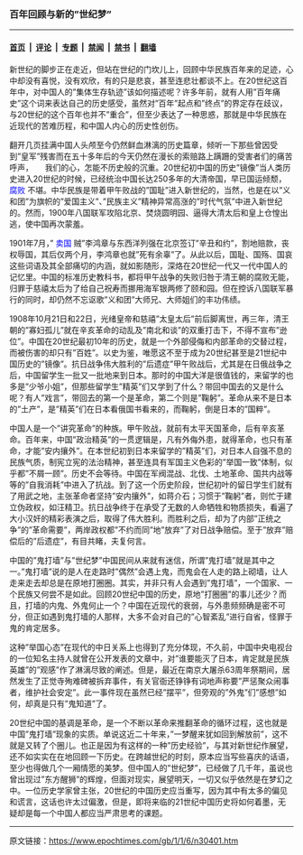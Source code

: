 ### 百年回顾与新的”世纪梦”

---

#### [首页](../../../..?n30401) &nbsp;|&nbsp; [评论](../../../../../epoch-comment?n30401) &nbsp;|&nbsp; [专题](../../../../../epoch-special?n30401) &nbsp;|&nbsp; [禁闻](../../../../../epoch-news?n30401) &nbsp;|&nbsp; [禁书](../../../../../books?n30401) &nbsp;|&nbsp; [翻墙](https://github.com/gfw-breaker/nogfw/blob/master/README.md?n30401)


<div class="post_content" id="artbody" itemprop="articleBody">
 <!-- article content begin -->
 <p>
  新世纪的脚步正在走近，但站在世纪的门坎儿上，回顾中华民族百年来的足迹，心中却没有喜悦，没有欢欣，有的只是悲哀，甚至连悲壮都谈不上。在20世纪这百年中，对中国人的”集体生存轨迹”该如何描述呢？许多年前，就有人用”百年痛史”这个词来表达自己的历史感受，虽然对”百年”起点和”终点”的界定存在歧议，与20世纪的这个百年也并不”重合”，但至少表达了一种思惑，那就是中华民族在近现代的苦难历程，和中国人内心的历史性创伤。
 </p>
 <p>
  翻开几页挂满中国人头颅至今仍然鲜血淋漓的历史篇章，倾听一下那些曾因受到”皇军”残害而在五十多年后的今天仍然在漫长的索赔路上蹒跚的受害者们的痛苦呼声，　　我们的心，怎能不历史般的沉重。20世纪初中国的历史”镜像”当人类历史进入20世纪的时候，已经统治中国长达250多年的大清帝国，早已国运倾颓，
  <ok href="http://www.dajiyuan.com/news/epochnews/news/Focus.asp?Focus_ID=315">
   <font color="blue">
    腐败
   </font>
  </ok>
  不堪。中华民族是带着甲午败战的”国耻”进入新世纪的，当然，也是在以”义和团”为旗帜的”爱国主义”、”民族主义”精神异常高涨的”时代气氛”中进入新世纪的。然而，1900年八国联军攻陷北京、焚烧圆明园、逼得大清太后和皇上仓惶出逃，使中国再次蒙羞。
 </p>
 <p>
  1901年7月，”
  <ok href="http://www1.epochtimes.com/news/epochnews/news/Focus.asp?Focus_ID=801">
   <font color="blue">
    卖国
   </font>
  </ok>
  贼”李鸿章与东西洋列强在北京签订”辛丑和约”，割地赔款，丧权辱国，其后仅两个月，李鸿章也就”死有余辜”了。从此以后，国耻、国殇、国哀这些词语及其全部痛切的内涵，就如影随形，深烙在20世纪一代又一代中国人的记忆里。中国的标准历史教科书，都将甲午战争的失败归咎于清王朝的腐败无能，归罪于慈禧太后为了给自己祝寿而挪用海军银两修了颐和园。但在控诉八国联军暴行的同时，却仍然不忘讴歌”义和团”大师兄、大师姐们的丰功伟绩。
 </p>
 <p>
  1908年10月21日和22日，光绪皇帝和慈禧”太皇太后”前后脚离世，再三年，清王朝的”寡妇孤儿”就在辛亥革命的动乱及”南北和谈”的双重打击下，不得不宣布”逊位”。中国在20世纪最初10年的历史，就是一个外部侵侮和内部革命的交替过程，而被伤害的却只有”百姓”。以史为鉴，唯愿这不至于成为20世纪甚至是21世纪中国历史的”镜像”。抗日战争伟大胜利的”后遗症”甲午败战后，尤其是在日俄战争之后，中国留学生一批又一批地来到日本。那时的中国大洋是很值钱的，来留学的也多是”少爷小姐”，但那些留学生”精英”们又学到了什么？带回中国去的又是什么呢？有人”戏言”，带回去的第一个是革命，第二个则是”鞠躬”。革命从来不是日本的”土产”，是”精英”们在日本看俄国书看来的，而鞠躬，倒是日本的”国粹”。
 </p>
 <p>
  中国人是一个”讲究革命”的种族。甲午败战，就前有太平天国革命，后有辛亥革命。百年来，中国”政治精英”的一贯逻辑是，凡有外侮外患，就得革命，也只有革命，才能”安内攘外”。在本世纪初到日本来留学的”精英”们，对日本人自强不息的民族气质，制宪立宪的法治精神，甚至连具有军国主义色彩的”举国一致”体制，似乎都”不屑一顾”。历史不会等待。中国在军阀混战、北伐、土地革命、国共内战等等的”自我消耗”中进入了抗战。到了这一个历史阶段，世纪初叶的留日学生们就有了用武之地，主张革命者坚持”安内攘外”，如蒋介石；习惯于”鞠躬”者，则忙于建立伪政权，如汪精卫。抗日战争终于在承受了无数的人命牺牲和物质损失，看遍了大小汉奸的精彩表演之后，取得了伟大胜利。而胜利之后，却为了内部”正统之争”的”革命需要”，两岸政权都”不约而同”地”放弃”了对日战争赔偿。至于”放弃”赔偿后的”后遗症”，有目共睹，夫复何言。
 </p>
 <p>
  中国的”鬼打墙”与”世纪梦”中国民间从来就有迷信，所谓”鬼打墙”就是其中之一。”鬼打墙”说的是人在走路时”偶然”会遇上鬼，而鬼会在人走的路上砌墙，让人走来走去却总是在原地打圈圈。其实，并非只有人会遇到”鬼打墙”，一个国家、一个民族又何尝不是如此。回顾20世纪中国的历史，原地”打圈圈”的事儿还少？而且，打墙的内鬼、外鬼何止一个？中国在近现代的衰弱，与外患频频确是密不可分，但正如遇到鬼打墙的人那样，大多不会对自己的”心智紊乱”进行自省，怪罪于鬼的肯定居多。
 </p>
 <p>
  这种”举国心态”在现代的中日关系上也得到了充分体现，不久前，中国中央电视台的一位知名主持人就曾在公开发表的文章中，对”谁要能灭了日本，肯定就是民族英雄”的”观感”作了淋漓尽致的阐述。但是，最近在南京大屠杀63周年祭期间，居然发生了正觉寺殉难碑被拆弃事件，有关官衙还铮铮有词地声称要”严惩聚众闹事者，维护社会安定”。此一事件现在虽然已经”摆平”，但旁观的”外鬼”们”感想”如何，却真是只有”鬼知道”了。
 </p>
 <p>
  20世纪中国的基调是革命，是一个不断以革命来推翻革命的循环过程，这也就是中国”鬼打墙”现象的实质。单说这近二十年来，”一梦醒来犹如回到解放前”，这不就是又转了个圈儿。也正是因为有这样的一种”历史经验”，与其对新世纪作展望，还不如实实在在地回顾一下历史。在跨越世纪的时刻，原本应当写些喜庆的话语，至少也得做几个一厢情愿的美梦。但中国人的”世纪梦”，已经做了几千年，虽说也曾出现过”东方醒狮”的辉煌，但面对现实，展望明天，一切又似乎依然是在梦幻之中。一位历史学家曾主张，20世纪的中国历史应当重写，因为其中有太多的偏见和谎言，这话也许太过偏激，但是，即将来临的21世纪中国历史将如何着墨，无疑却是每一个中国人都应当严肃思考的课题。
 </p>
 <!-- article content end -->
 <div id="below_article_ad">
 </div>
</div>


---

原文链接：https://www.epochtimes.com/gb/1/1/6/n30401.htm
